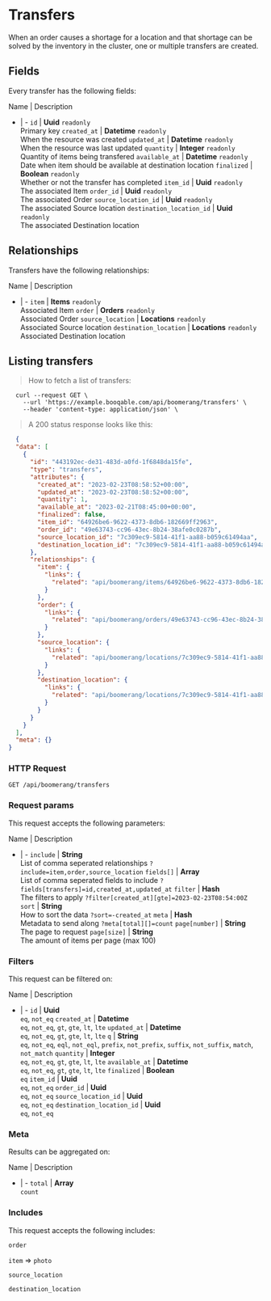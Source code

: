 # Transfers

When an order causes a shortage for a location and that shortage can be solved by the inventory in the cluster, one or multiple transfers are created.

## Fields
Every transfer has the following fields:

Name | Description
- | -
`id` | **Uuid** `readonly`<br>Primary key
`created_at` | **Datetime** `readonly`<br>When the resource was created
`updated_at` | **Datetime** `readonly`<br>When the resource was last updated
`quantity` | **Integer** `readonly`<br>Quantity of items being transfered
`available_at` | **Datetime** `readonly`<br>Date when item should be available at destination location
`finalized` | **Boolean** `readonly`<br>Whether or not the transfer has completed
`item_id` | **Uuid** `readonly`<br>The associated Item
`order_id` | **Uuid** `readonly`<br>The associated Order
`source_location_id` | **Uuid** `readonly`<br>The associated Source location
`destination_location_id` | **Uuid** `readonly`<br>The associated Destination location


## Relationships
Transfers have the following relationships:

Name | Description
- | -
`item` | **Items** `readonly`<br>Associated Item
`order` | **Orders** `readonly`<br>Associated Order
`source_location` | **Locations** `readonly`<br>Associated Source location
`destination_location` | **Locations** `readonly`<br>Associated Destination location


## Listing transfers



> How to fetch a list of transfers:

```shell
  curl --request GET \
    --url 'https://example.booqable.com/api/boomerang/transfers' \
    --header 'content-type: application/json' \
```

> A 200 status response looks like this:

```json
  {
  "data": [
    {
      "id": "443192ec-de31-483d-a0fd-1f6848da15fe",
      "type": "transfers",
      "attributes": {
        "created_at": "2023-02-23T08:58:52+00:00",
        "updated_at": "2023-02-23T08:58:52+00:00",
        "quantity": 1,
        "available_at": "2023-02-21T08:45:00+00:00",
        "finalized": false,
        "item_id": "64926be6-9622-4373-8db6-182669ff2963",
        "order_id": "49e63743-cc96-43ec-8b24-38afe0c0287b",
        "source_location_id": "7c309ec9-5814-41f1-aa88-b059c61494aa",
        "destination_location_id": "7c309ec9-5814-41f1-aa88-b059c61494aa"
      },
      "relationships": {
        "item": {
          "links": {
            "related": "api/boomerang/items/64926be6-9622-4373-8db6-182669ff2963"
          }
        },
        "order": {
          "links": {
            "related": "api/boomerang/orders/49e63743-cc96-43ec-8b24-38afe0c0287b"
          }
        },
        "source_location": {
          "links": {
            "related": "api/boomerang/locations/7c309ec9-5814-41f1-aa88-b059c61494aa"
          }
        },
        "destination_location": {
          "links": {
            "related": "api/boomerang/locations/7c309ec9-5814-41f1-aa88-b059c61494aa"
          }
        }
      }
    }
  ],
  "meta": {}
}
```

### HTTP Request

`GET /api/boomerang/transfers`

### Request params

This request accepts the following parameters:

Name | Description
- | -
`include` | **String** <br>List of comma seperated relationships `?include=item,order,source_location`
`fields[]` | **Array** <br>List of comma seperated fields to include `?fields[transfers]=id,created_at,updated_at`
`filter` | **Hash** <br>The filters to apply `?filter[created_at][gte]=2023-02-23T08:54:00Z`
`sort` | **String** <br>How to sort the data `?sort=-created_at`
`meta` | **Hash** <br>Metadata to send along `?meta[total][]=count`
`page[number]` | **String** <br>The page to request
`page[size]` | **String** <br>The amount of items per page (max 100)


### Filters

This request can be filtered on:

Name | Description
- | -
`id` | **Uuid** <br>`eq`, `not_eq`
`created_at` | **Datetime** <br>`eq`, `not_eq`, `gt`, `gte`, `lt`, `lte`
`updated_at` | **Datetime** <br>`eq`, `not_eq`, `gt`, `gte`, `lt`, `lte`
`q` | **String** <br>`eq`, `not_eq`, `eql`, `not_eql`, `prefix`, `not_prefix`, `suffix`, `not_suffix`, `match`, `not_match`
`quantity` | **Integer** <br>`eq`, `not_eq`, `gt`, `gte`, `lt`, `lte`
`available_at` | **Datetime** <br>`eq`, `not_eq`, `gt`, `gte`, `lt`, `lte`
`finalized` | **Boolean** <br>`eq`
`item_id` | **Uuid** <br>`eq`, `not_eq`
`order_id` | **Uuid** <br>`eq`, `not_eq`
`source_location_id` | **Uuid** <br>`eq`, `not_eq`
`destination_location_id` | **Uuid** <br>`eq`, `not_eq`


### Meta

Results can be aggregated on:

Name | Description
- | -
`total` | **Array** <br>`count`


### Includes

This request accepts the following includes:

`order`


`item` => 
`photo`




`source_location`


`destination_location`





